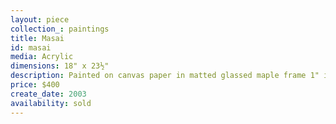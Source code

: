 ```yaml
---
layout: piece
collection_: paintings
title: Masai
id: masai
media: Acrylic
dimensions: 18" x 23½"
description: Painted on canvas paper in matted glassed maple frame 1" in depth.
price: $400
create_date: 2003
availability: sold
---
```

